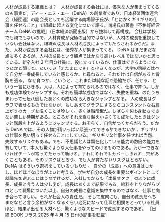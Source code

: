 ###

人材が成長する組織とは？　人材が成長する会社には、優秀な人が集まってくるのも事実だ。ディー・エヌ・エー（DeNA）の創業者であり、日本経済団体連合会（経団連）の副会長としても活躍する南場智子氏が、「とにかくギリギリの仕事を任せること」で組織に起きる変化について語る。南場氏の著書『不格好経営　チーム DeNA の挑戦』（日本経済新聞出版）から抜粋して再構成。
会社は学校でも親でもないので、人材育成が究極の目的ではないが、人材の成長を重視していない会社はない。組織の成長は人材の成長によってもたらされるからだ。また、人材が成長する会社には、優秀な人が集まってくる。
DeNA はまだまだな点も多くあるが、人材の成長という観点ではかなり高いレベルではないかと思っている。新卒入社 2 年目の社員に、役に立っているか、仕事はできるようになったかと聞くと、たいてい「まだまだです」と小さくなるが、大学の同期と比べて自分が一番成長していると感じるか、と尋ねると、それだけは自信があると皆胸を張る。
なぜ育つか、というと、これまた単純な話で恐縮だが、任せる、という一言に尽きる。人は、人によって育てられるのではなく、仕事で育つ。しかも成功体験でジャンプする。それも簡単な成功ではなく、失敗を重ね、のたうちまわって七転八倒したあげくの成功なら大きなジャンプとなる。
人の成長はグラフで表せるものではないが、もしあえてグラフにするならコンスタントな右肩上がりのカーブを描くことは珍しく、多くは階段型だ。しばらく何も身動きできない苦しい時期がある。ところがそれを乗り越え小さくても成功したときはグンッと階段を上がるようにジャンプする。おそらく、自信がつくからだろう。だから DeNA では、その人物が精いっぱい頑張ってできるかできないか 、ギリギリの仕事を思い切って任せることにしている。
ギリギリな仕事を任せれば当然、失敗するリスクもある。でも、不思議と人は顕在化している能力の数倍の能力を有していて、本人も驚くような大仕事をやってのけるものである。万が一できなければチームが寄ってたかって助ける。まれにそれでもカバーしきれず、穴があくこともある。そのリスクはとろう、でも人が育たないリスクはとらない。DeNA はそういう選択をしているつもりだ 。
自分の「成長」への意識はしかし、ほどほどなほうがよいと考える。学生が自分の成長を重要なポイントとして就職先を選ぶことはうなずけるが、入社してからも「成長オタク」のように成長、成長と言う人は少し変だ。成長はあくまで結果である。給料をとりながらプロとして職場についた以上、自分の成長に意識を集中するのではなく、仕事と向き合ってほしい。それが社会人の責任だ。
そして皮肉にも、自分の成長だへちまだなどと言う余裕がなくなるくらい必死になって仕事と相撲をとっている社員ほど、結果が出せる人材へと、驚くようなスピードで成長するのである。
［日経 BOOK プラス 2025 年 4 月 15 日付の記事を転載］

